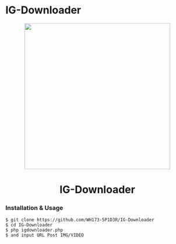 # IG-Downloader

<div align="center">
  <img src="https://telegra.ph/file/7c3f72f5cb1a5ed53ce36.jpg" width="400" height="400">
  <h1>IG-Downloader</h1>
</div>

### Installation & Usage
```
$ git clone https://github.com/WH173-5P1D3R/IG-Downloader
$ cd IG-Downloader
$ php igdownloader.php
$ and input URL Post IMG/VIDEO
```